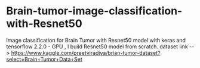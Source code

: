 # Brain-tumor-image-classification-with-Resnet50
Image classification for Brain Tumor with Resnet50 model with keras and tensorflow 2.2.0 - GPU , I build Resnet50 model from scratch.
dataset link --> https://www.kaggle.com/preetviradiya/brian-tumor-dataset?select=Brain+Tumor+Data+Set
